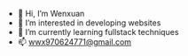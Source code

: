 - 👋 Hi, I’m Wenxuan
- 👀 I’m interested in developing websites
- 🌱 I’m currently learning fullstack techniques
- 📫 wwx970624771@gmail.com

<!---
Jeslin1231/Jeslin1231 is a ✨ special ✨ repository because its `README.md` (this file) appears on your GitHub profile.
You can click the Preview link to take a look at your changes.
--->
